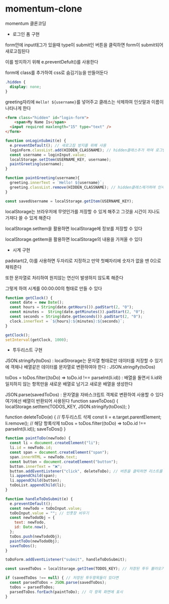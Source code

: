 # momentum-clone
momentum 클론코딩


- 로그인 폼 구현

form안에 input태그가 있을때 type이 submit인 버튼을 클릭하면 form이 submit되어 새로고침된다

이를 방지하기 위해 e.preventDefult()를 사용한다

form에 class를 추가하여 css로 숨김기능을 만들어둔다 

```css
.hidden {
  display: none;
}
```

greeting자리에 `Hello! ${username}`를 넣어주고 클래스는 삭제하여 인삿말과 이름이 나타나게 한다

```html
<form class="hidden" id="login-form">
	<span>My Name Is</span>
  <input required maxlength="15" type="text" />
</form>
```

```jsx
function onLoginSubmit(e) {
  e.preventDefault(); // 새로고침 방지를 위해 사용
  loginForm.classList.add(HIDDEN_CLASSNAME); // hidden클래스추가 하여 로그인 폼 숨김
  const username = loginInput.value;
  localStorage.setItem(USERNAME_KEY, username);
  paintGreeting(username);
}

function paintGreeting(username){
  greeting.innerText = `Hello! ${username}`;
  greeting.classList.remove(HIDDEN_CLASSNAME); // hidden클래스제거하여 인사말과 이름 나타냄
}

const savedUsername = localStorage.getItem(USERNAME_KEY);
```

localStorage는 브라우저에 무엇인가를 저장할 수 있게 해주고 그것을 시간이 지나도 가져다 쓸 수 있게 해준다

localStorage.setItem을 활용하면 localStorage에 정보를 저장할 수 있다

localStorage.getitem을 활용하면 localStorage의 내용을 가져올 수 있다


- 시계 구현

padstart(2, 0)를 사용하면 두자리로 지정하고 만약 첫째자리에 숫자가 없을 땐 0으로 채워준다

또한 문자열로 처리하여 원치않는 연산이 발생하지 않도록 해준다

그렇게 하여 시계를 00:00:00의 형태로 만들 수 있다

```jsx
function getClock() {
  const date = new Date();
  const hours = String(date.getHours()).padStart(2, "0");
  const minutes =  String(date.getMinutes()).padStart(2, "0");
  const seconds = String(date.getSeconds()).padStart(2, "0");
  clock.innerText = `${hours}:${minutes}:${seconds}`;
}

getClock();
setInterval(getClock, 1000);
```


- 투두리스트 구현

JSON.stringify(toDos) : localStrorage는 문자열 형태로만 데이터를 저장할 수 있기에 객체나 배열같은 데이터를 문자열로 변환하여야 한다 : JSON.stringify(toDos)

toDos = toDos.filter((toDo) => toDo.id !== parseInt(li.id)) : 배열을 돌면서 li.id와 일치하지 않는 항목만을 새로운 배열로 남기고 새로운 배열을 생성한다

JSON.parse(savedToDos) : 문자열을 자바스크립트 객체로 변환하여 사용할 수 있다 여기에선 배열이 반환되어 사용된다
function saveToDos() {
  localStorage.setItem(TODOS_KEY, JSON.stringify(toDos));
}

function deleteToDo(e) { // 투두리스트 삭제
  const li = e.target.parentElement;
  li.remove(); // 해당 항록삭제
  toDos = toDos.filter((toDo) => toDo.id !== parseInt(li.id));
  saveToDos()
}

```jsx
function paintToDo(newTodo) {
  const li = document.createElement("li");
  li.id = newTodo.id;
  const span = document.createElement("span");
  span.innerHTML = newTodo.text;
  const button = document.createElement("button");
  button.innerText = "❌";
  button.addEventListener("click", deleteToDo); // 버튼을 클릭하면 리스트를 삭제
  li.appendChild(span);
  li.appendChild(button);
  toDoList.appendChild(li);
}

function handleToDoSubmit(e) {
  e.preventDefault();
  const newTodo = toDoInput.value;
  toDoInput.value = ""; // 인풋창 비우기
  const newTodoObj = {
    text: newTodo,
    id: Date.now(),
  };
  toDos.push(newTodoObj);
  paintToDo(newTodoObj);
  saveToDos();
}

toDoForm.addEventListener("submit", handleToDoSubmit);

const savedToDos = localStorage.getItem(TODOS_KEY); // 저장된 투두 불러오기

if (savedToDos !== null) { // 저장된 투두항목들이 있다면
  const parsedToDos = JSON.parse(savedToDos);
  toDos = parsedToDos;
  parsedToDos.forEach(paintToDo); // 각 항목 화면에 표시
}
```

